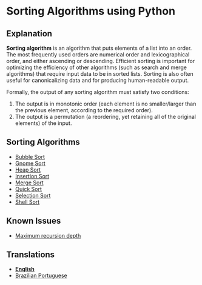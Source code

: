# Sorting Algorithms using Python

## Explanation

**Sorting algorithm** is an algorithm that puts elements of a list into an order. The most frequently used orders are numerical order and lexicographical order, and either ascending or descending. Efficient sorting is important for optimizing the efficiency of other algorithms (such as search and merge algorithms) that require input data to be in sorted lists. Sorting is also often useful for canonicalizing data and for producing human-readable output.

Formally, the output of any sorting algorithm must satisfy two conditions:

1. The output is in monotonic order (each element is no smaller/larger than the previous element, according to the required order).
2. The output is a permutation (a reordering, yet retaining all of the original elements) of the input.

## Sorting Algorithms

- [Bubble Sort](https://github.com/StPfeffer/sort-algorithms-python/blob/main/bubblesort.py)
- [Gnome Sort](https://github.com/StPfeffer/sort-algorithms-python/blob/main/gnomesort.py)
- [Heap Sort](https://github.com/StPfeffer/sort-algorithms-python/blob/main/heapsort.py)
- [Insertion Sort](https://github.com/StPfeffer/sort-algorithms-python/blob/main/insertionsort.py)
- [Merge Sort](https://github.com/StPfeffer/sort-algorithms-python/blob/main/mergesort.py)
- [Quick Sort](https://github.com/StPfeffer/sort-algorithms-python/blob/main/quicksort.py)
- [Selection Sort](https://github.com/StPfeffer/sort-algorithms-python/blob/main/selectionsort.py)
- [Shell Sort](https://github.com/StPfeffer/sort-algorithms-python/blob/main/shellsort.py)

## Known Issues

- [Maximum recursion depth](https://github.com/StPfeffer/sort-algorithms-python/issues/1)

## Translations

- [**English**](https://github.com/StPfeffer/sort-algorithms-python)
- [Brazilian Portuguese](https://github.com/StPfeffer/sort-algorithms-python/blob/main/pt-br/README.md)

